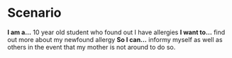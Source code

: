 # Scenario

**I am a…** 10 year old student who found out I have allergies
**I want to…** find out more about my newfound allergy
**So I can…** informy myself as well as others in the event that my mother is not around to do so.